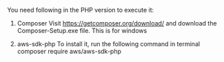 You need following in the PHP version to execute it:

1) Composer
Visit https://getcomposer.org/download/ and download the Composer-Setup.exe file. This is for windows
  
2) aws-sdk-php
To install it, run the following command in terminal
composer require aws/aws-sdk-php
